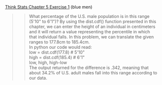 [Think Stats Chapter 5 Exercise 1](http://greenteapress.com/thinkstats2/html/thinkstats2006.html#toc50) (blue men)

>> What percentage of the U.S. male population is in this range (5'10" to 6'1")?
>> By using the dist.cdf() function presented in this chapter, we can enter the height of an individual in centimeters and it will return a value representing the percentile in which that individual falls. In this problem, we can translate the given ranges to 177.8cm to 185.4cm.  
>>In python our code would read:  
                                low = dist.cdf(177.8)    # 5'10"    
                                 high = dist.cdf(185.4)   # 6'1"  
                                 low, high, high-low        
The output returned for the difference is .342, meaning that about 34.2% of U.S. adult males fall into this range according to our data.
